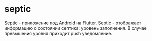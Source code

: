 # septic

Septic - приложение под Android на Flutter.
Septic - отображает информацию о состоянии септика: уровень заполнения.
В случае превышения уровня приходит push уведомление.  

